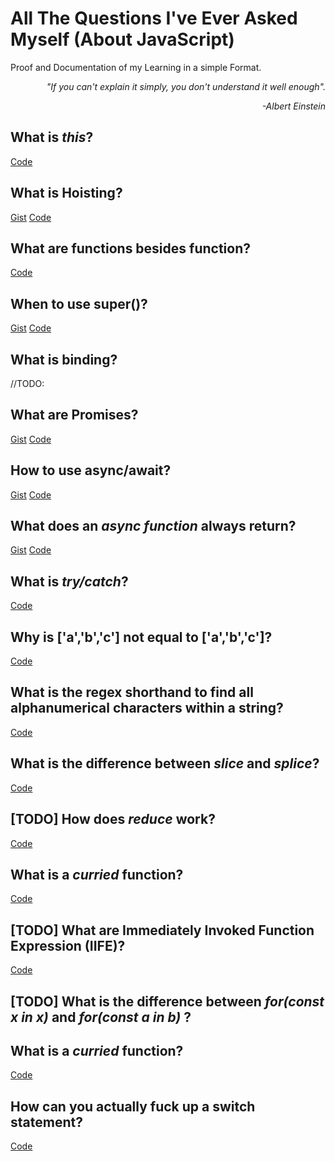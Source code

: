 # All The Questions I've Ever Asked Myself (About JavaScript)

Proof and Documentation of my Learning in a simple Format.

<p align="right"><i>"If you can't explain it simply, you don't understand it well enough".</i></p>
<p align="right"><i>-Albert Einstein</i></p>

## What is *this*?
[Code](https://codesandbox.io/s/24z83jlz6j)

## What is Hoisting?
[Gist](https://gist.github.com/florianmaxim/d3080928e36a150f725dd85b7f52943f)
[Code](https://codesandbox.io/s/0o392r91v)

## What are functions besides function?
[Code](https://codesandbox.io/s/wwl27355zk)

## When to use super()?
[Gist](https://gist.github.com/florianmaxim/b8db5def700cf30c33f3d50744c53cf5)
[Code](https://codesandbox.io/s/0vxx9zq99w)

## What is binding?
//TODO:

## What are Promises?
[Gist](https://gist.github.com/florianmaxim/dc9da3b690fe25cf6047603b473c5b4e)
[Code](https://codesandbox.io/s/7oww7k7xq6)

## How to use async/await?
[Gist](https://gist.github.com/florianmaxim/c7a46ece8712e29b012b28c1cf8036a7)
[Code](https://codesandbox.io/s/406p2voxvw)

## What does an *async function* always return?
[Gist](https://gist.github.com/florianmaxim/ccbfb95210dea7df3efe7789c4ee3b73)
[Code](https://codesandbox.io/s/r7o24q26xn)

## What is *try/catch*?
[Code](https://codesandbox.io/s/ql5zlvq949)

## Why is ['a','b','c'] not equal to ['a','b','c']?
[Code](https://codesandbox.io/s/jlo0741kov)

## What is the regex shorthand to find all alphanumerical characters within a string?
[Code](https://codesandbox.io/s/6wp9nokylz)

## What is the difference between *slice* and *splice*?
[Code](https://codesandbox.io/s/pm5rkr3v0m)

## [TODO] How does *reduce* work?
[Code](https://codesandbox.io/s/)

## What is a *curried* function?
[Code](https://codesandbox.io/s/j231p399jy)

## [TODO] What are Immediately Invoked Function Expression (IIFE)?
[Code]()

## [TODO] What is the difference between *for(const x in x)* and *for(const a in b)* ?

## What is a *curried* function?
[Code](https://codesandbox.io/s/j231p399jy)

## How can you actually fuck up a switch statement?
[Code](https://codesandbox.io/s/hungry-fire-l6txc)

